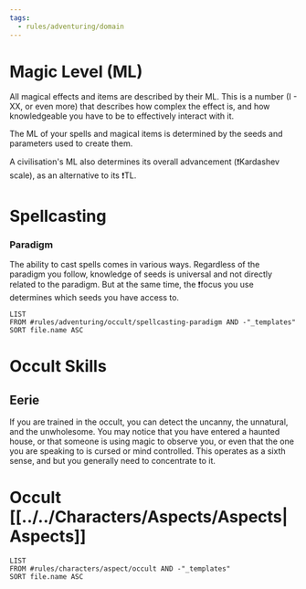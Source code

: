 ```yaml
---
tags:
  - rules/adventuring/domain
---
```

# Magic Level (ML)
All magical effects and items are described by their ML. This is a number (I - XX, or even more) that describes how complex the effect is, and how knowledgeable you have to be to effectively interact with it.

The ML of your spells and magical items is determined by the seeds and parameters used to create them.

A civilisation's ML also determines its overall advancement (❗Kardashev scale), as an alternative to its ❗TL.

# Spellcasting
### Paradigm
The ability to cast spells comes in various ways. Regardless of the paradigm you follow, knowledge of seeds is universal and not directly related to the paradigm. But at the same time, the ❗focus you use determines which seeds you have access to.
```dataview
LIST
FROM #rules/adventuring/occult/spellcasting-paradigm AND -"_templates"
SORT file.name ASC
```

# Occult Skills

## Eerie
If you are trained in the occult, you can detect the uncanny, the unnatural, and the unwholesome. You may notice that you have entered a haunted house, or that someone is using magic to observe you, or even that the one you are speaking to is cursed or mind controlled. This operates as a sixth sense, and but you generally need to concentrate to it.

# Occult [[../../Characters/Aspects/Aspects|Aspects]]
```dataview
LIST
FROM #rules/characters/aspect/occult AND -"_templates"
SORT file.name ASC
```
